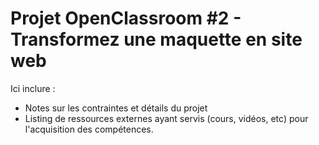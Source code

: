 # Projet OpenClassroom #2 - Transformez une maquette en site web

Ici inclure :

- Notes sur les contraintes et détails du projet
- Listing de ressources externes ayant servis (cours, vidéos, etc) pour l'acquisition des compétences.
